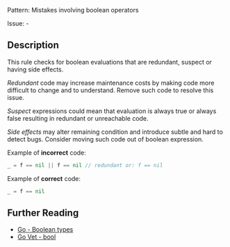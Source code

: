 Pattern: Mistakes involving boolean operators

Issue: -

## Description

This rule checks for boolean evaluations that are redundant, suspect or having side effects.


_Redundant_ code may increase maintenance costs by making code more difficult to change and to understand. Remove such code to resolve this issue.


_Suspect_ expressions could mean that evaluation is always true or always false resulting in redundant or unreachable code. 


_Side effects_ may alter remaining condition and introduce subtle and hard to detect bugs. Consider moving such code out of boolean expression.


Example of **incorrect** code:

```go
_ = f == nil || f == nil // redundant or: f == nil
```

Example of **correct** code:

```go
_ = f == nil
```

## Further Reading

* [Go - Boolean types](https://golang.org/ref/spec#Boolean_types)
* [Go Vet - bool](https://golang.org/cmd/vet/#hdr-Boolean_conditions)
